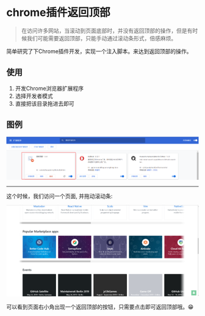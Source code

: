 
# chrome插件返回顶部

> 在访问许多网站，当滚动到页面底部时，并没有返回顶部的操作，但是有时候我们可能需要返回顶部，只能手动通过滚动条形式，倍感麻烦。

简单研究了下Chrome插件开发，实现一个注入脚本。来达到返回顶部的操作。

## 使用

1. 开发Chrome浏览器扩展程序
2. 选择开发者模式
3. 直接把该目录拖进去即可

## 图例

![安装](./step1.jpg)


---

这个时候，我们访问一个页面, 并拖动滚动条:

![效果](./step2.jpg)


可以看到页面右小角出现一个返回顶部的按钮，只需要点击即可返回顶部哦。😁
